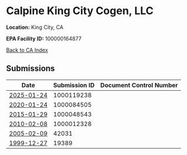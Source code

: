 # Calpine King City Cogen, LLC

**Location:** King City, CA

**EPA Facility ID:** 100000164877

[Back to CA Index](../../index.md)

## Submissions

| Date | Submission ID | Document Control Number |
|------|--------------|-------------------------|
| [2025-01-24](submissions/1000119238.md) | 1000119238 |  |
| [2020-01-24](submissions/1000084505.md) | 1000084505 |  |
| [2015-01-29](submissions/1000048543.md) | 1000048543 |  |
| [2010-02-08](submissions/1000012328.md) | 1000012328 |  |
| [2005-02-09](submissions/42031.md) | 42031 |  |
| [1999-12-27](submissions/19389.md) | 19389 |  |
